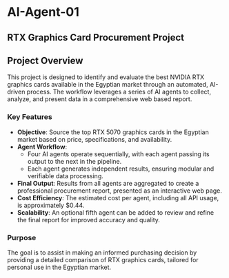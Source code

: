 # AI-Agent-01
## RTX Graphics Card Procurement Project

## Project Overview

This project is designed to identify and evaluate the best NVIDIA RTX graphics cards available in the Egyptian market through an automated, AI-driven process. The workflow leverages a series of AI agents to collect, analyze, and present data in a comprehensive web based report.

### Key Features

- **Objective**: Source the top RTX 5070 graphics cards in the Egyptian market based on price, specifications, and availability.
- **Agent Workflow**:
  - Four AI agents operate sequentially, with each agent passing its output to the next in the pipeline.
  - Each agent generates independent results, ensuring modular and verifiable data processing.
- **Final Output**: Results from all agents are aggregated to create a professional procurement report, presented as an interactive web page.
- **Cost Efficiency**: The estimated cost per agent, including all API usage, is approximately $0.44.
- **Scalability**: An optional fifth agent can be added to review and refine the final report for improved accuracy and quality.

### Purpose

The goal is to assist in making an informed purchasing decision by providing a detailed comparison of RTX graphics cards, tailored for personal use in the Egyptian market.

